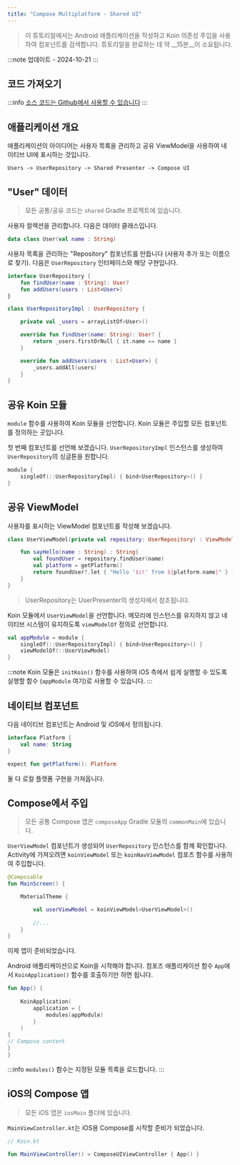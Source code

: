 ```yaml
---
title: "Compose Multiplatform - Shared UI"
---
```

> 이 튜토리얼에서는 Android 애플리케이션을 작성하고 Koin 의존성 주입을 사용하여 컴포넌트를 검색합니다.
> 튜토리얼을 완료하는 데 약 __15분__이 소요됩니다.

:::note
업데이트 - 2024-10-21
:::

## 코드 가져오기

:::info
[소스 코드는 Github에서 사용할 수 있습니다](https://github.com/InsertKoinIO/koin-getting-started/tree/main/ComposeMultiplatform)
:::

## 애플리케이션 개요

애플리케이션의 아이디어는 사용자 목록을 관리하고 공유 ViewModel을 사용하여 네이티브 UI에 표시하는 것입니다.

`Users -> UserRepository -> Shared Presenter -> Compose UI`

## "User" 데이터

> 모든 공통/공유 코드는 `shared` Gradle 프로젝트에 있습니다.

사용자 컬렉션을 관리합니다. 다음은 데이터 클래스입니다.

```kotlin
data class User(val name : String)
```

사용자 목록을 관리하는 "Repository" 컴포넌트를 만듭니다 (사용자 추가 또는 이름으로 찾기). 다음은 `UserRepository` 인터페이스와 해당 구현입니다.

```kotlin
interface UserRepository {
    fun findUser(name : String): User?
    fun addUsers(users : List<User>)
}

class UserRepositoryImpl : UserRepository {

    private val _users = arrayListOf<User>()

    override fun findUser(name: String): User? {
        return _users.firstOrNull { it.name == name }
    }

    override fun addUsers(users : List<User>) {
        _users.addAll(users)
    }
}
```

## 공유 Koin 모듈

`module` 함수를 사용하여 Koin 모듈을 선언합니다. Koin 모듈은 주입할 모든 컴포넌트를 정의하는 곳입니다.

첫 번째 컴포넌트를 선언해 보겠습니다. `UserRepositoryImpl` 인스턴스를 생성하여 `UserRepository`의 싱글톤을 원합니다.

```kotlin
module {
    singleOf(::UserRepositoryImpl) { bind<UserRepository>() }
}
```

## 공유 ViewModel

사용자를 표시하는 ViewModel 컴포넌트를 작성해 보겠습니다.

```kotlin
class UserViewModel(private val repository: UserRepository) : ViewModel() {

    fun sayHello(name : String) : String{
        val foundUser = repository.findUser(name)
        val platform = getPlatform()
        return foundUser?.let { "Hello '$it' from ${platform.name}" } ?: "User '$name' not found!"
    }
}
```

> UserRepository는 UserPresenter의 생성자에서 참조됩니다.

Koin 모듈에서 `UserViewModel`을 선언합니다. 메모리에 인스턴스를 유지하지 않고 네이티브 시스템이 유지하도록 `viewModelOf` 정의로 선언합니다.

```kotlin
val appModule = module {
    singleOf(::UserRepositoryImpl) { bind<UserRepository>() }
    viewModelOf(::UserViewModel)
}
```

:::note
Koin 모듈은 `initKoin()` 함수를 사용하여 iOS 측에서 쉽게 실행할 수 있도록 실행할 함수 (`appModule` 여기)로 사용할 수 있습니다.
:::

## 네이티브 컴포넌트

다음 네이티브 컴포넌트는 Android 및 iOS에서 정의됩니다.

```kotlin
interface Platform {
    val name: String
}

expect fun getPlatform(): Platform
```

둘 다 로컬 플랫폼 구현을 가져옵니다.

## Compose에서 주입

> 모든 공통 Compose 앱은 `composeApp` Gradle 모듈의 `commonMain`에 있습니다.

`UserViewModel` 컴포넌트가 생성되어 `UserRepository` 인스턴스를 함께 확인합니다. Activity에 가져오려면 `koinViewModel` 또는 `koinNavViewModel` 컴포즈 함수를 사용하여 주입합니다.

```kotlin
@Composable
fun MainScreen() {

    MaterialTheme {

        val userViewModel = koinViewModel<UserViewModel>()
        
        //...
    }
}
```

이제 앱이 준비되었습니다.

Android 애플리케이션으로 Koin을 시작해야 합니다. 컴포즈 애플리케이션 함수 `App`에서 `KoinApplication()` 함수를 호출하기만 하면 됩니다.

```kotlin
fun App() {
    
    KoinApplication(
        application = {
            modules(appModule)
        }
    )
{
// Compose content
}
}
```

:::info
`modules()` 함수는 지정된 모듈 목록을 로드합니다.
:::

## iOS의 Compose 앱

> 모든 iOS 앱은 `iosMain` 폴더에 있습니다.

`MainViewController.kt`는 iOS용 Compose를 시작할 준비가 되었습니다.

```kotlin
// Koin.kt

fun MainViewController() = ComposeUIViewController { App() }
```